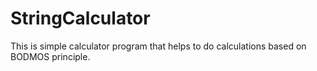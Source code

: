 # StringCalculator
This is simple calculator program that helps to do calculations based on BODMOS principle.
